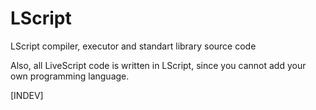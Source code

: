 # LScript
LScript compiler, executor and standart library source code

Also, all LiveScript code is written in LScript, since you cannot add your own programming language.

[INDEV]
